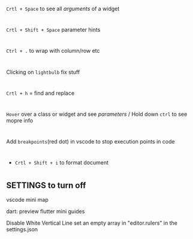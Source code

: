 `Crtl + Space` to see all *arguments* of a widget
#
`Crtl + Shift + Space` parameter hints
#
`Ctrl + .`  to wrap with column/row etc
#
Clicking on `lightbulb` fix stuff
#
`Crtl + h` = find and replace
#
`Hover` over a class or widget and see *parameters* / Hold down `ctrl` to see mopre info
#
Add `breakpoints`(red dot) in vscode to stop execution points in code
#
* `Crtl + Shift + i` to format document
#
#

## SETTINGS to turn off
vscode mini map

dart: preview flutter mini guides

Disable White Vertical Line
set an empty array in "editor.rulers" in the settings.json 
#
#

